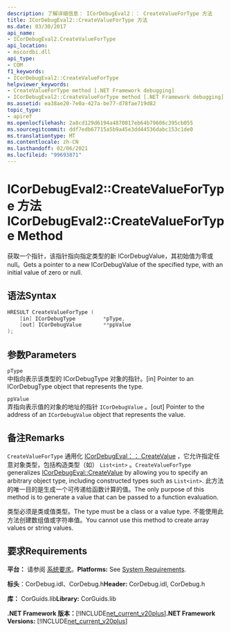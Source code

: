 ```yaml
---
description: 了解详细信息： ICorDebugEval2：： CreateValueForType 方法
title: ICorDebugEval2::CreateValueForType 方法
ms.date: 03/30/2017
api_name:
- ICorDebugEval2.CreateValueForType
api_location:
- mscordbi.dll
api_type:
- COM
f1_keywords:
- ICorDebugEval2::CreateValueForType
helpviewer_keywords:
- CreateValueForType method [.NET Framework debugging]
- ICorDebugEval2::CreateValueForType method [.NET Framework debugging]
ms.assetid: ea38ae20-7e0a-427a-be77-d78fae719d82
topic_type:
- apiref
ms.openlocfilehash: 2a8cd129d6194a4870817eb64b79606c395cb055
ms.sourcegitcommit: ddf7edb67715a5b9a45e3dd44536dabc153c1de0
ms.translationtype: MT
ms.contentlocale: zh-CN
ms.lasthandoff: 02/06/2021
ms.locfileid: "99693871"
---
```

# <a name="icordebugeval2createvaluefortype-method"></a><span data-ttu-id="eb56a-103">ICorDebugEval2::CreateValueForType 方法</span><span class="sxs-lookup"><span data-stu-id="eb56a-103">ICorDebugEval2::CreateValueForType Method</span></span>

<span data-ttu-id="eb56a-104">获取一个指针，该指针指向指定类型的新 ICorDebugValue，其初始值为零或 null。</span><span class="sxs-lookup"><span data-stu-id="eb56a-104">Gets a pointer to a new ICorDebugValue of the specified type, with an initial value of zero or null.</span></span>  
  
## <a name="syntax"></a><span data-ttu-id="eb56a-105">语法</span><span class="sxs-lookup"><span data-stu-id="eb56a-105">Syntax</span></span>  
  
```cpp  
HRESULT CreateValueForType (  
    [in] ICorDebugType         *pType,  
    [out] ICorDebugValue       **ppValue  
);  
```  
  
## <a name="parameters"></a><span data-ttu-id="eb56a-106">参数</span><span class="sxs-lookup"><span data-stu-id="eb56a-106">Parameters</span></span>  

 `pType`  
 <span data-ttu-id="eb56a-107">中指向表示该类型的 ICorDebugType 对象的指针。</span><span class="sxs-lookup"><span data-stu-id="eb56a-107">[in] Pointer to an ICorDebugType object that represents the type.</span></span>  
  
 `ppValue`  
 <span data-ttu-id="eb56a-108">弄指向表示值的对象的地址的指针 `ICorDebugValue` 。</span><span class="sxs-lookup"><span data-stu-id="eb56a-108">[out] Pointer to the address of an `ICorDebugValue` object that represents the value.</span></span>  
  
## <a name="remarks"></a><span data-ttu-id="eb56a-109">备注</span><span class="sxs-lookup"><span data-stu-id="eb56a-109">Remarks</span></span>  

 <span data-ttu-id="eb56a-110">`CreateValueForType` 通用化 [ICorDebugEval：： CreateValue](icordebugeval-createvalue-method.md) ，它允许指定任意对象类型，包括构造类型（如） `List<int>` 。</span><span class="sxs-lookup"><span data-stu-id="eb56a-110">`CreateValueForType` generalizes [ICorDebugEval::CreateValue](icordebugeval-createvalue-method.md) by allowing you to specify an arbitrary object type, including constructed types such as `List<int>`.</span></span> <span data-ttu-id="eb56a-111">此方法的唯一目的是生成一个可传递给函数计算的值。</span><span class="sxs-lookup"><span data-stu-id="eb56a-111">The only purpose of this method is to generate a value that can be passed to a function evaluation.</span></span>  
  
 <span data-ttu-id="eb56a-112">类型必须是类或值类型。</span><span class="sxs-lookup"><span data-stu-id="eb56a-112">The type must be a class or a value type.</span></span> <span data-ttu-id="eb56a-113">不能使用此方法创建数组值或字符串值。</span><span class="sxs-lookup"><span data-stu-id="eb56a-113">You cannot use this method to create array values or string values.</span></span>  
  
## <a name="requirements"></a><span data-ttu-id="eb56a-114">要求</span><span class="sxs-lookup"><span data-stu-id="eb56a-114">Requirements</span></span>  

 <span data-ttu-id="eb56a-115">**平台：** 请参阅 [系统要求](../../get-started/system-requirements.md)。</span><span class="sxs-lookup"><span data-stu-id="eb56a-115">**Platforms:** See [System Requirements](../../get-started/system-requirements.md).</span></span>  
  
 <span data-ttu-id="eb56a-116">**标头**：CorDebug.idl、CorDebug.h</span><span class="sxs-lookup"><span data-stu-id="eb56a-116">**Header:** CorDebug.idl, CorDebug.h</span></span>  
  
 <span data-ttu-id="eb56a-117">**库：** CorGuids.lib</span><span class="sxs-lookup"><span data-stu-id="eb56a-117">**Library:** CorGuids.lib</span></span>  
  
 <span data-ttu-id="eb56a-118">**.NET Framework 版本：**[!INCLUDE[net_current_v20plus](../../../../includes/net-current-v20plus-md.md)]</span><span class="sxs-lookup"><span data-stu-id="eb56a-118">**.NET Framework Versions:** [!INCLUDE[net_current_v20plus](../../../../includes/net-current-v20plus-md.md)]</span></span>
